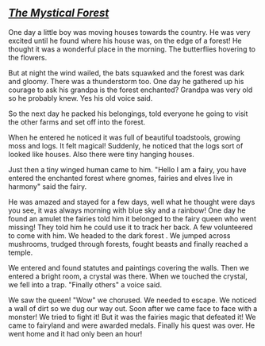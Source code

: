 ## <ins>*The Mystical Forest*</ins>

One day a little boy was moving houses towards the country. He was very excited until he found where his house was, on the edge of a forest! He thought it was a wonderful place in the morning. The butterflies hovering to the flowers.

But at night the wind wailed, the bats squawked and the forest was dark and gloomy. There was a thunderstorm too. One day he gathered up his courage to ask his grandpa is the forest enchanted? Grandpa was very old so he probably knew. Yes his old voice said.

So the next day he packed his belongings, told everyone he going to visit the other farms and set off into the forest.

When he entered he noticed it was full of beautiful toadstools, growing moss and logs. It felt magical! Suddenly, he noticed that the logs sort of looked like houses. Also there were tiny hanging houses. 

Just then a tiny winged human came to him. "Hello I am a fairy, you have entered the enchanted forest where gnomes, fairies and elves live in harmony" said the fairy. 

He was amazed and stayed for a few days, well what he thought were days you see, it was always morning with blue sky and a rainbow! One day he found an amulet the fairies told him it belonged to the fairy queen who went missing! They told him he could use it to track her back. A few volunteered to come with him. We headed to the dark forest . We jumped across mushrooms, trudged through forests, fought beasts and finally reached a temple. 

We entered and found statutes and paintings covering the walls. Then we entered a bright room, a crystal was there. When we touched the crystal, we fell into a trap. "Finally others" a voice said.

We saw the queen! "Wow" we chorused. We needed to escape. We noticed a wall of dirt so we dug our way out. Soon after we came face to face with a monster! We tried to fight it! But it was the fairies magic that defeated it! We came to fairyland and were awarded medals. Finally his quest was over. He went home and it had only been an hour!